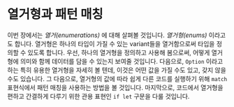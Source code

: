 # 열거형과 패턴 매칭

이번 장에서는 *열거(enumerations)* 에 대해 살펴볼 것입니다. *열거형(enums)* 이라고도 합니다.
열거형은 하나의 타입이 가질 수 있는 variant들을 열거함으로써
타입을 정의할 수 있도록 합니다. 우선, 하나의 열거형을 정의하고 사용해 봄으로써,
어떻게 열거형에 의미와 함께 데이터를 담을 수 있는지 보여줄 것입니다.
다음으로, `Option` 이라고 하는 특히 유용한 열거형을 자세히 볼 텐데,
이것은 어떤 값을 가질 수도 있고, 갖지 않을 수도 있습니다. 그 다음으로,
열거형의 값에 따라 쉽게 다른 코드를 실행하기 위해 `match` 표현식에서
패턴 매칭을 사용하는 방법을 볼 것입니다. 마지막으로, 코드에서 열거형을
편하고 간결하게 다루기 위한 관용 표현인 `if let` 구문을 다룰 것입니다.
